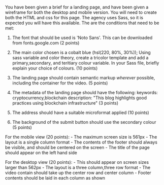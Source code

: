 You have been given a brief for a landing page, and have been given a wireframe for both the desktop and mobile version. You will need to create both the HTML and css for this page. The agency uses Sass, so it is expected you will have this available. The are the conditions that need to be met:

1. The font that should be used is 'Noto Sans'. This can be downloaded from fonts.google.com (2 points)
   
2. The main color chosen is a cobalt blue (hsl(220, 80%, 30%)); Using sass variable and color theory, create a tricolor template and add a primary,secondary, and teritiary colour variable. In your Sass file, briefly explain your choice of colours. (10 points)

3. The landing page should contain semantic markup *wherever* possible, including the container for the video. (5 points)
4. The metadata of the landing page should have the following:
 keywords: cryptocurrency,blockchain
 description: "This blog highlights good practices using blockchain infrastructure" (3 points)
5. The address should have a suitable microformat applied (10 points)
6. The background of the submit button should use the secondary colour (5 points)


For the mobile view (20 points):
    - The maximum screen size is 561px
    - The layout is a single column format
    - The contents of the footer should always be visible, and should be centered on the screen
    - The title of the page should appear on the left hand side
  
For the desktop view (20 points):
    - This should appear on screen sizes larger than 562px
    - The layout is a three column,three row format
    - The video contain should take up the center row and center column
    - Footer contents should be laid in each column as shown

